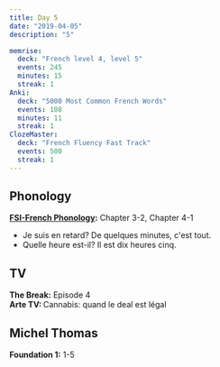 ```yaml
---
title: Day 5
date: "2019-04-05"
description: "5"

memrise:
  deck: "French level 4, level 5"
  events: 245
  minutes: 15
  streak: 1
Anki:
  deck: "5000 Most Common French Words"
  events: 108
  minutes: 11
  streak: 1
ClozeMaster:
  deck: "French Fluency Fast Track"
  events: 500
  streak: 1
---
```


<h2>Phonology</h2>

<strong>[FSI-French Phonology](https://www.livelingua.com/french/courses/fsi/French_Phonology/):</strong> Chapter 3-2, Chapter 4-1

<ul>
  <li>Je suis en retard? De quelques minutes, c'est tout.</li>
  <li>Quelle heure est-il? Il est dix heures cinq.</li>
</ul>

<h2>TV</h2>
<strong>The Break:</strong> Episode 4 <br>
<strong>Arte TV: </strong> Cannabis: quand le deal est légal

<h2>Michel Thomas</h2>
<strong>Foundation 1:</strong> 1-5
